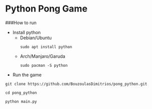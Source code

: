 # Python Pong Game

###How to run 
* Install python 
    * Debian/Ubuntu 
        ```
        sudo apt install python
        ```
    * Arch/Manjaro/Garuda 
        ```
        sudo pacman -S python
        ```
* Run the game 
```
git clone https://github.com/BouzoulasDimitrios/pong_python.git
```
```
cd pong_python
```
```
python main.py
```

